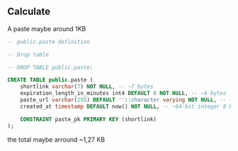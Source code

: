 
## Calculate

A paste maybe around 1KB
``` sql
-- public.paste definition

-- Drop table

-- DROP TABLE public.paste;

CREATE TABLE public.paste (
	shortlink varchar(7) NOT NULL, -- ~7 bytes
	expiration_length_in_minutes int4 DEFAULT 0 NOT NULL, -- ~4 bytes
	paste_url varchar(255) DEFAULT ''::character varying NOT NULL, -- ~255 bytes
	created_at timestamp DEFAULT now() NOT NULL, -- ~64-bit integer 8 bytes

	CONSTRAINT paste_pk PRIMARY KEY (shortlink)
);
```

the total maybe arround ~1,27 KB